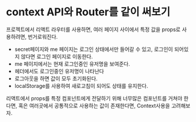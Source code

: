 context API와  Router를 같이 써보기
=

프로젝트에서 리액트 라우터를 사용하면, 여러 페이지 사이에서 특정 값을 props로 사용하려면, 번거로워진다. 

- secret페이지와 me 페이지는 로그인 상태에서만 들어갈 수 있고, 로그인이 되어있지 않다면 로그인 페이지로 이동한다.
- me 페이지에서는 현재 로그인중인 유저명을 보여준다.
- 헤더에서도 로그인중인 유저명이 나타난다
- 로그아웃을 하면 값이 모두 초기화된다.
- localStorage를 사용하여 새로고침이 되어도 상태를 유지한다.



리액트에서 props를 특정 컴포넌트에게 전달하기 위해 너무많은 컴포넌트를 거쳐야 한다면, 혹은 여러곳에서 공통적으로 사용하는 값이 존재한다면, Context사용을 고려해보자.